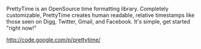 PrettyTime is an OpenSource time formatting library. Completely customizable, PrettyTime creates human readable, relative timestamps like those seen on Digg, Twitter, Gmail, and Facebook. It's simple, get started "right now!"

http://code.google.com/p/prettytime/